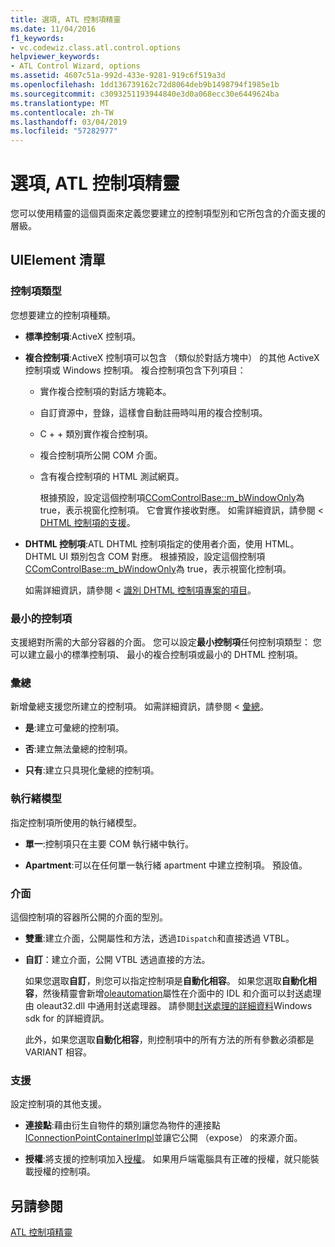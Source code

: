 ```yaml
---
title: 選項, ATL 控制項精靈
ms.date: 11/04/2016
f1_keywords:
- vc.codewiz.class.atl.control.options
helpviewer_keywords:
- ATL Control Wizard, options
ms.assetid: 4607c51a-992d-433e-9281-919c6f519a3d
ms.openlocfilehash: 1dd136739162c72d8064deb9b1498794f1985e1b
ms.sourcegitcommit: c3093251193944840e3d0a068ecc30e6449624ba
ms.translationtype: MT
ms.contentlocale: zh-TW
ms.lasthandoff: 03/04/2019
ms.locfileid: "57282977"
---
```

# <a name="options-atl-control-wizard"></a>選項, ATL 控制項精靈

您可以使用精靈的這個頁面來定義您要建立的控制項型別和它所包含的介面支援的層級。

## <a name="uielement-list"></a>UIElement 清單

### <a name="control-type"></a>控制項類型

您想要建立的控制項種類。

- **標準控制項**:ActiveX 控制項。

- **複合控制項**:ActiveX 控制項可以包含 （類似於對話方塊中） 的其他 ActiveX 控制項或 Windows 控制項。 複合控制項包含下列項目：

  - 實作複合控制項的對話方塊範本。

  - 自訂資源中，登錄，這樣會自動註冊時叫用的複合控制項。

  - C + + 類別實作複合控制項。

  - 複合控制項所公開 COM 介面。

  - 含有複合控制項的 HTML 測試網頁。

    根據預設，設定這個控制項[CComControlBase::m_bWindowOnly](../../atl/reference/ccomcontrolbase-class.md#m_bwindowonly)為 true，表示視窗化控制項。 它會實作接收對應。 如需詳細資訊，請參閱 < [DHTML 控制項的支援](../../atl/atl-support-for-dhtml-controls.md)。

- **DHTML 控制項**:ATL DHTML 控制項指定的使用者介面，使用 HTML。 DHTML UI 類別包含 COM 對應。 根據預設，設定這個控制項[CComControlBase::m_bWindowOnly](../../atl/reference/ccomcontrolbase-class.md#m_bwindowonly)為 true，表示視窗化控制項。

   如需詳細資訊，請參閱 <<c0> [ 識別 DHTML 控制項專案的項目](../../atl/identifying-the-elements-of-the-dhtml-control-project.md)。

### <a name="minimal-control"></a>最小的控制項

支援絕對所需的大部分容器的介面。 您可以設定**最小控制項**任何控制項類型： 您可以建立最小的標準控制項、 最小的複合控制項或最小的 DHTML 控制項。

### <a name="aggregation"></a>彙總

新增彙總支援您所建立的控制項。 如需詳細資訊，請參閱 <<c0> [ 彙總](../../atl/aggregation.md)。

- **是**:建立可彙總的控制項。

- **否**:建立無法彙總的控制項。

- **只有**:建立只具現化彙總的控制項。

### <a name="threading-model"></a>執行緒模型

指定控制項所使用的執行緒模型。

- **單一**:控制項只在主要 COM 執行緒中執行。

- **Apartment**:可以在任何單一執行緒 apartment 中建立控制項。 預設值。

### <a name="interface"></a>介面

這個控制項的容器所公開的介面的型別。

- **雙重**:建立介面，公開屬性和方法，透過`IDispatch`和直接透過 VTBL。

- **自訂**：建立介面，公開 VTBL 透過直接的方法。

   如果您選取**自訂**，則您可以指定控制項是**自動化相容**。 如果您選取**自動化相容**，然後精靈會新增[oleautomation](../../windows/oleautomation.md)屬性在介面中的 IDL 和介面可以封送處理由 oleaut32.dll 中通用封送處理器。 請參閱[封送處理的詳細資料](/windows/desktop/com/marshaling-details)Windows sdk for 的詳細資訊。

   此外，如果您選取**自動化相容**，則控制項中的所有方法的所有參數必須都是 VARIANT 相容。

### <a name="support"></a>支援

設定控制項的其他支援。

- **連接點**:藉由衍生自物件的類別讓您為物件的連接點[IConnectionPointContainerImpl](../../atl/reference/iconnectionpointcontainerimpl-class.md)並讓它公開 （expose） 的來源介面。

- **授權**:將支援的控制項加入[授權](/windows/desktop/com/licensing)。 如果用戶端電腦具有正確的授權，就只能裝載授權的控制項。

## <a name="see-also"></a>另請參閱

[ATL 控制項精靈](../../atl/reference/atl-control-wizard.md)
